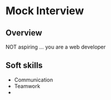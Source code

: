 # Mock Interview

## Overview

NOT aspiring ... you are a web developer

## Soft skills

- Communication
- Teamwork
-
